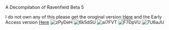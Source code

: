 A Decompilation of Ravenfield Beta 5


I do not own any of this please get the oroginal version 
[Here](https://steelraven7.itch.io/ravenfield)
and the Early Access version
[Here](https://store.steampowered.com/app/636480/Ravenfield/)
![zPyDeH](https://github.com/JonJon565/Ravenfield_Beta_5_Decomp/assets/97921266/08a88bbf-f107-4b29-a630-d97573876d2a)
![6k5dSU](https://github.com/JonJon565/Ravenfield_Beta_5_Decomp/assets/97921266/b8f1539f-38bb-4863-bf02-5b9125adcf1b)
![ai7FVT](https://github.com/JonJon565/Ravenfield_Beta_5_Decomp/assets/97921266/b0da6e9b-4f0b-41fe-8dbe-b222cd4878ec)
![F7DpVU](https://github.com/JonJon565/Ravenfield_Beta_5_Decomp/assets/97921266/80343496-6e19-4e96-be40-99b589869cf6)
![7U6aJU](https://github.com/JonJon565/Ravenfield_Beta_5_Decomp/assets/97921266/a7d3da4e-af32-48d3-8321-e1c28bd53771)
